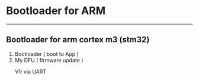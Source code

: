 # Bootloader for ARM
-----------------------------------
 ## Bootloader for arm cortex m3 (stm32) 
  1. Bootloader ( boot to App )
  2. My DFU ( firmware update ) <br>
     <p> V1: via UART </p> <br>
